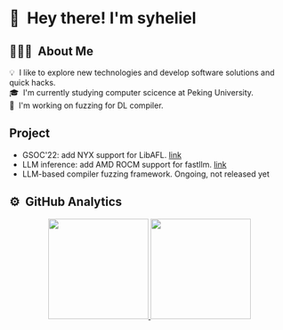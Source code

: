 # 👋 &nbsp;Hey there! I'm syheliel

## 👨🏻‍💻 &nbsp;About Me

💡 &nbsp;I like to explore new technologies and develop software solutions and quick hacks.\
🎓 &nbsp;I'm currently studying computer scicence at Peking University.\
🌱 &nbsp;I'm working on fuzzing for DL compiler.

## Project
- GSOC'22: add NYX support for LibAFL. [link](https://gist.github.com/syheliel/5f11d9c1082edb595f36c371ddbd9dad)
- LLM inference: add AMD ROCM support for fastllm. [link](https://github.com/syheliel/fastllm)
- LLM-based compiler fuzzing framework. Ongoing, not released yet

## ⚙️ &nbsp;GitHub Analytics

<p align="center">
<a href="https://github.com/syheliel">
  <img height="180em" src="https://github-readme-stats-eight-theta.vercel.app/api?username=syheliel&show_icons=true&theme=algolia&include_all_commits=true&count_private=true"/>
  <img height="180em" src="https://github-readme-stats-eight-theta.vercel.app/api/top-langs/?username=syheliel&layout=compact&langs_count=8&theme=algolia"/>
</a>
</p>

